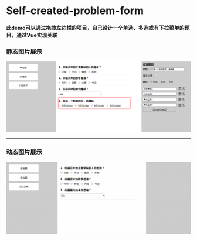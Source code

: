# Self-created-problem-form
**此demo可以通过拖拽左边栏的项目，自己设计一个单选、多选或有下拉菜单的题目，通过Vue实现关联**

### 静态图片展示
![](https://github.com/HaHaHong/Self-created-problem-form/blob/master/images/show1.png)<br />

----------------
### 动态图片展示
![](https://github.com/HaHaHong/Self-created-problem-form/blob/master/images/show2.gif)<br />
